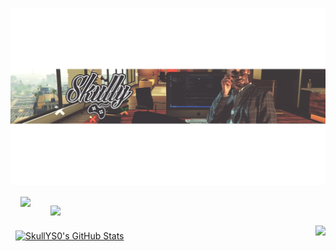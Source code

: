 [![SkullYS0](ownheader.jpg)](https://github.com/SkullYS0)
<a href="https://github.com/SkullYS0/ExampleCheatMod-for-Minecraft-1.12.2">
  <img align="left" style="margin:1rem" src="https://github-readme-stats.vercel.app/api/pin/?username=SkullYS0&repo=ExampleCheatMod-for-Minecraft-1.12.2&title_color=ffffff&text_color=c9cacc&icon_color=4AB197&bg_color=1A2B34" />
</a>

<a href="https://github.com/SkullYS0/ExamplePluginBukkit">
  <img align="center" style="margin:1rem" src="https://github-readme-stats.vercel.app/api/pin/?username=SkullYS0&repo=ExamplePluginBukkit&title_color=ffffff&text_color=c9cacc&icon_color=4AB197&bg_color=1A2B34" />
</a>

<br>

<a href="https://github.com/SkullYS0">
  <img align="right" style="margin:1" src="https://github-readme-stats.vercel.app/api/top-langs/?username=SkullYS0&hide=html,css&title_color=ffffff&text_color=c9cacc&icon_color=4AB197&bg_color=1A2B34" />
</a>
<a href="https://github.com/SkullYS0">
  <img align="center" style="margin:0.5rem" src="https://github-readme-stats.vercel.app/api?username=SkullYS0&show_icons=true&line_height=27&count_private=true&title_color=ffffff&text_color=c9cacc&icon_color=4AB097&bg_color=1A2B34" alt="SkullYS0's GitHub Stats" />
</a>
